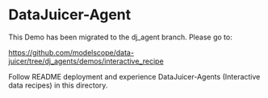 # DataJuicer-Agent

This Demo has been migrated to the dj_agent branch. Please go to:

https://github.com/modelscope/data-juicer/tree/dj_agents/demos/interactive_recipe

Follow README deployment and experience DataJuicer-Agents (Interactive data recipes) in this directory.